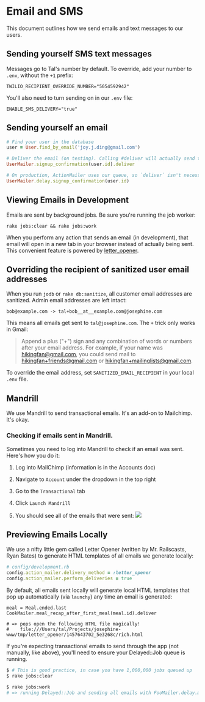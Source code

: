 # Email and SMS

This document outlines how we send emails and text messages to our users.

## Sending yourself SMS text messages

Messages go to Tal's number by default. To override, add your number
to `.env`, without the `+1` prefix:

```
TWILIO_RECIPIENT_OVERRIDE_NUMBER="5054592942"
```

You'll also need to turn sending on in our `.env` file:

```
ENABLE_SMS_DELIVERY="true"
```

## Sending yourself an email

```rb
# Find your user in the database
user = User.find_by_email('joy.j.ding@gmail.com')

# Deliver the email (on testing). Calling #deliver will actually send the email.
UserMailer.signup_confirmation(user.id).deliver

# On production, ActionMailer uses our queue, so `deliver` isn't necessary.
UserMailer.delay.signup_confirmation(user.id)
```


## Viewing Emails in Development

Emails are sent by background jobs. Be sure you're running the job worker:

```
rake jobs:clear && rake jobs:work
```

When you perform any action that sends an email (in development), that email will
open in a new tab in your browser instead of actually being sent. This convenient feature
is powered by [letter_opener](https://github.com/ryanb/letter_opener).

## Overriding the recipient of sanitized user email addresses

When you run `jodb` or `rake db:sanitize`, all customer email addresses are sanitized. Admin email addresses are left intact:

```
bob@example.com -> tal+bob__at__example.com@josephine.com
```

This means all emails get sent to `tal@josephine.com`. The `+` trick only works in Gmail:

> Append a plus ("+") sign and any combination of words or numbers after your email address. For example, if your name was hikingfan@gmail.com, you could send mail to hikingfan+friends@gmail.com or hikingfan+mailinglists@gmail.com.

To override the email address, set `SANITIZED_EMAIL_RECIPIENT` in your local `.env` file.

## Mandrill

We use Mandrill to send transactional emails. It's an add-on to Mailchimp. It's okay.

### Checking if emails sent in Mandrill.

Sometimes you need to log into Mandrill to check if an email was sent. Here's how you do it:

1. Log into MailChimp (information is in the Accounts doc)

2. Navigate to `Account` under the dropdown in the top right

3. Go to the `Transactional` tab

4. Click `Launch Mandrill`

5. You should see all of the emails that were sent:
  ![](https://dl.dropboxusercontent.com/spa/gcrmzi51hzw4tnm/f6r_w355.png)

## Previewing Emails Locally

We use a nifty little gem called Letter Opener (written by Mr. Railscasts, Ryan Bates) to generate HTML templates of all emails we generate locally:

```ruby
# config/development.rb
config.action_mailer.delivery_method = :letter_opener
config.action_mailer.perform_deliveries = true
```

By default, all emails sent locally will generate local HTML templates that pop up automatically (via `launchy`) any time an email is generated:

```
meal = Meal.ended.last
CookMailer.meal_recap_after_first_meal(meal.id).deliver

# => pops open the following HTML file magically!
#    file:///Users/tal/Projects/josephine-www/tmp/letter_opener/1457643702_5e3268c/rich.html
```

If you're expecting transactional emails to send through the app (not manually, like above), you'll need to ensure your Delayed::Job queue is running.

```bash
$ # This is good practice, in case you have 1,000,000 jobs queued up
$ rake jobs:clear

$ rake jobs:work
# => running Delayed::Job and sending all emails with FooMailer.delay.mailer_method()
```
